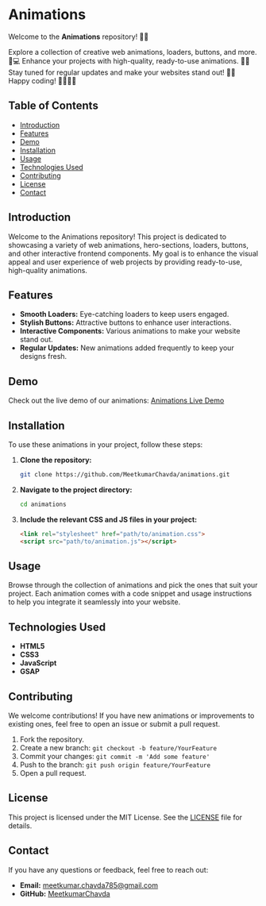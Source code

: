 # Animations

Welcome to the **Animations** repository! 🎨✨

Explore a collection of creative web animations, loaders, buttons, and more. 🚀💻 Enhance your projects with high-quality, ready-to-use animations. 🌟🔧 Stay tuned for regular updates and make your websites stand out! 🔄🆕 Happy coding! 👩‍💻👨‍💻

## Table of Contents

- [Introduction](#introduction)
- [Features](#features)
- [Demo](#demo)
- [Installation](#installation)
- [Usage](#usage)
- [Technologies Used](#technologies-used)
- [Contributing](#contributing)
- [License](#license)
- [Contact](#contact)

## Introduction

Welcome to the Animations repository! This project is dedicated to showcasing a variety of web animations, hero-sections, loaders, buttons, and other interactive frontend components. My goal is to enhance the visual appeal and user experience of web projects by providing ready-to-use, high-quality animations.

## Features

- **Smooth Loaders:** Eye-catching loaders to keep users engaged.
- **Stylish Buttons:** Attractive buttons to enhance user interactions.
- **Interactive Components:** Various animations to make your website stand out.
- **Regular Updates:** New animations added frequently to keep your designs fresh.

## Demo

Check out the live demo of our animations: [Animations Live Demo](https://meetkumarchavda.github.io/Animations/)

## Installation

To use these animations in your project, follow these steps:

1. **Clone the repository:**
    ```bash
    git clone https://github.com/MeetkumarChavda/animations.git
    ```

2. **Navigate to the project directory:**
    ```bash
    cd animations
    ```

3. **Include the relevant CSS and JS files in your project:**
    ```html
    <link rel="stylesheet" href="path/to/animation.css">
    <script src="path/to/animation.js"></script>
    ```

## Usage

Browse through the collection of animations and pick the ones that suit your project. Each animation comes with a code snippet and usage instructions to help you integrate it seamlessly into your website.

## Technologies Used

- **HTML5**
- **CSS3**
- **JavaScript**
- **GSAP**

## Contributing

We welcome contributions! If you have new animations or improvements to existing ones, feel free to open an issue or submit a pull request.

1. Fork the repository.
2. Create a new branch: `git checkout -b feature/YourFeature`
3. Commit your changes: `git commit -m 'Add some feature'`
4. Push to the branch: `git push origin feature/YourFeature`
5. Open a pull request.

## License

This project is licensed under the MIT License. See the [LICENSE](LICENSE) file for details.

## Contact

If you have any questions or feedback, feel free to reach out:

- **Email:** meetkumar.chavda785@gmail.com
- **GitHub:** [MeetkumarChavda](https://github.com/MeetkumarChavda)
